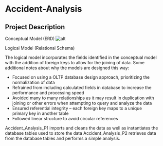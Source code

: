 # Accident-Analysis

## Project Description ##

Conceptual Model (ERD)
 ![alt](https://github.com/zbiery/Accident-Analysis/conceptual-model.jpg?raw=true)


Logical Model (Relational Schema)
 
The logical model incorporates the fields identified in the conceptual model with the addition of foreign keys to allow for the joining of data. 
Some additional notes about why the models are designed this way:
* Focused on using a OLTP database design approach, prioritizing the normalization of data
* Refrained from including calculated fields in database to increase the performance and processing speed 
*	Avoided many to many relationships as it may result in duplication with joining or other errors when attempting to query and analyze the data
* Ensured referential integrity – each foreign key maps to a unique primary key in another table
* Followed linear structure to avoid circular references 

Accident_Analysis_P1 imports and cleans the data as well as instantiates the database tables used to store the data
Accident_Analysis_P2 retrieves data from the database tables and performs a simple analysis. 
